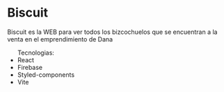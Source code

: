 <h1>Biscuit</h1>
<p>Biscuit es la WEB para ver todos los bizcochuelos que se encuentran a la venta en el emprendimiento de Dana</p>
<ul>
Tecnologias:
<li>React</li>
<li>Firebase</li>
<li>Styled-components</li>
<li>Vite</li>
</ul>
